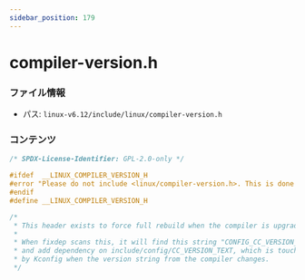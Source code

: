 ```yaml
---
sidebar_position: 179
---
```

# compiler-version.h

### ファイル情報

- パス: `linux-v6.12/include/linux/compiler-version.h`

### コンテンツ

```h
/* SPDX-License-Identifier: GPL-2.0-only */

#ifdef  __LINUX_COMPILER_VERSION_H
#error "Please do not include <linux/compiler-version.h>. This is done by the build system."
#endif
#define __LINUX_COMPILER_VERSION_H

/*
 * This header exists to force full rebuild when the compiler is upgraded.
 *
 * When fixdep scans this, it will find this string "CONFIG_CC_VERSION_TEXT"
 * and add dependency on include/config/CC_VERSION_TEXT, which is touched
 * by Kconfig when the version string from the compiler changes.
 */

```
